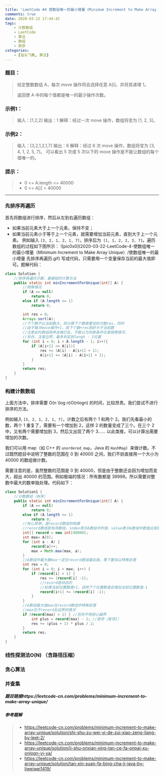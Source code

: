 ```yaml
---
title: 'LeetCode #4 使数组唯一的最小增量（Minimum Increment to Make Array Unique）'
comments: true
date: 2020-03-22 17:44:42
tags: 
    - 计数数组
    - LeetCode
    - 算法
    - 数组
    - 排序
categories:
    - [指尖飞舞, 算法]
---
```

### 题目：
> 给定整数数组 A，每次 move 操作将会选择任意 A[i]，并将其递增 1。
>
>返回使 A 中的每个值都是唯一的最少操作次数。

### 示例1：
> 输入：[1,2,2]
> 输出：1
> 解释：经过一次 move 操作，数组将变为 [1, 2, 3]。
### 示例2：
> 输入：[3,2,1,2,1,7]
> 输出：6
> 解释：经过 6 次 move 操作，数组将变为 [3, 4, 1, 2, 5, 7]。
> 可以看出 5 次或 5 次以下的 move 操作是不能让数组的每个值唯一的。
### 提示：
> + 0 <= A.length <= 40000
> + 0 <= A[i] < 40000
___
### 先排序再遍历
首先将数组进行排序，然后从左到右遍历数组：
+ 如果当前元素大于上一个元素，保持不变；
+ 如果当前元素小于等于上一个元素，就需要增加当前元素，直到大于上一个元素。
例如输入 `[3, 2, 1, 2, 1, 7]`，排序后为` [1, 1, 2, 2, 3, 7]`。遍历数组的过程如下图所示：
![pic0x0](2020-03-22-LeetCode-4-使数组唯一的最小增量（Minimum Increment to Make Array Unique）/使数组唯一的最小增量 先排序再遍历.gif)
写成代码，只需要用一个变量保存当前的最大值即可。题解代码：
```Java
class Solution {
    //排序再遍历计数，最基础的计算方法
    public static int minIncrementForUnique(int[] A) {
        //特殊情况
        if (A == null)
            return 0;
        else if (A.length <= 1)
            return 0;

        int res = 0;
        Arrays.sort(A);
        //下个数不比当前数大，则计算下个数需要加的次数res，同时
        //由于每次move操作+1，故下个数+res刚好大于当前数
        //注意此时数组排序会被打乱，不能认为判断条件仅是相等情况.
        //另外，注意边界，最多判定到lengh - 2位置
        for (int i = 0; i < A.length - 1; i++){
            if (A[i+1] <= A[i]){
                res += (A[i] - A[i+1] + 1);
                A[i+1] += (A[i] - A[i+1] + 1);
            }
        }
        return res;
    }
}
```

### 构建计数数组
上面方法中，排序需要 O(n \log n)O(nlogn) 的时间，比较昂贵。我们尝试不进行排序的方法。

例如输入 `[3, 2, 1, 2, 1, 7]`，计数之后有两个 1 和两个 2。我们先看最小的数，两个 1 重复了，需要有一个增加到 2，这样 2 的数量变成了三个。在三个 2 中，又有两个需要增加到 3，然后又出现了两个 3…… 以此类推，可以计算出需要增加的次数。

我们可以用 map（如 C++ 的 `unordered_map`，Java 的 `HashMap`）来做计数。不过既然题目中说明了整数的范围在 0 到 40000 之间，我们不妨直接用一个大小为 40000 的数组做计数。

需要注意的是，虽然整数的范围是 0 到 40000，但是由于整数还会因为增加而变大，超出 40000 的范围。例如极端的情况：所有数都是 39999。所以需要对整数中最大的数单独处理。代码如下：

```Java
class Solution1 {
    //计数数组（有序）
    public static int minIncrementForUnique(int[] A) {
        if (A == null)
            return 0;
        else if (A.length <= 1)
            return 0;
        //核心思想，是record数组的构建
        //record数组是有序数组，index表示A数组中的值，value表示A数组中数值出现的次数
        int[] record = new int[40000];
        int max= A[0];
        for (int a : A) {
            record[a]++;
            max = Math.max(max, a);
        }
        //A数组中最大数max一定在record数组最后面，等下要加以特殊处理
        int res = 0;
        for (int i = 0; i < max; i++) {
            if (record[i] > 1) {
                res += (record[i] -1);
                //record是动态的
                //如果当前位置数值>1，说明下个位置数值会增加当前位置数值-1
                record[i+1] += (record[i] -1);
            }
        }
        //A数组最大值max在record数组中特殊处理
        //max位于record右边界的情况
        if (record[max] > 1) { //否则不用担心越界
            int plus = record[max] - 1; //首项（尾项1）
            res += (plus + 1) * plus / 2;
        }
        return res;
    }
}
```

### 线性探测法O(N) （含路径压缩）

### 贪心算法

### 并查集

##### 题目链接https://leetcode-cn.com/problems/minimum-increment-to-make-array-unique/
##### 参考题解
> + https://leetcode-cn.com/problems/minimum-increment-to-make-array-unique/solution/shi-shu-zu-wei-yi-de-zui-xiao-zeng-liang-by-leet-2/
> + https://leetcode-cn.com/problems/minimum-increment-to-make-array-unique/solution/ji-shu-onxian-xing-tan-ce-fa-onpai-xu-onlogn-yi-ya/
> + https://leetcode-cn.com/problems/minimum-increment-to-make-array-unique/solution/tan-xin-suan-fa-bing-cha-ji-java-by-liweiwei1419/
